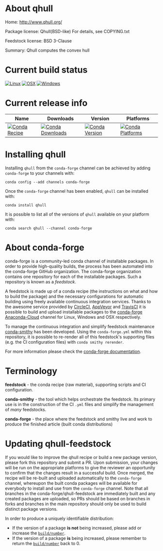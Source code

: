 About qhull
===========

Home: http://www.qhull.org/

Package license: Qhull(BSD-like) For details, see COPYING.txt

Feedstock license: BSD 3-Clause

Summary: Qhull computes the convex hull



Current build status
====================

[![Linux](https://img.shields.io/circleci/project/github/conda-forge/qhull-feedstock/master.svg?label=Linux)](https://circleci.com/gh/conda-forge/qhull-feedstock)
[![OSX](https://img.shields.io/travis/conda-forge/qhull-feedstock/master.svg?label=macOS)](https://travis-ci.org/conda-forge/qhull-feedstock)
[![Windows](https://img.shields.io/appveyor/ci/conda-forge/qhull-feedstock/master.svg?label=Windows)](https://ci.appveyor.com/project/conda-forge/qhull-feedstock/branch/master)

Current release info
====================

| Name | Downloads | Version | Platforms |
| --- | --- | --- | --- |
| [![Conda Recipe](https://img.shields.io/badge/recipe-qhull-green.svg)](https://anaconda.org/conda-forge/qhull) | [![Conda Downloads](https://img.shields.io/conda/dn/conda-forge/qhull.svg)](https://anaconda.org/conda-forge/qhull) | [![Conda Version](https://img.shields.io/conda/vn/conda-forge/qhull.svg)](https://anaconda.org/conda-forge/qhull) | [![Conda Platforms](https://img.shields.io/conda/pn/conda-forge/qhull.svg)](https://anaconda.org/conda-forge/qhull) |

Installing qhull
================

Installing `qhull` from the `conda-forge` channel can be achieved by adding `conda-forge` to your channels with:

```
conda config --add channels conda-forge
```

Once the `conda-forge` channel has been enabled, `qhull` can be installed with:

```
conda install qhull
```

It is possible to list all of the versions of `qhull` available on your platform with:

```
conda search qhull --channel conda-forge
```


About conda-forge
=================

conda-forge is a community-led conda channel of installable packages.
In order to provide high-quality builds, the process has been automated into the
conda-forge GitHub organization. The conda-forge organization contains one repository
for each of the installable packages. Such a repository is known as a *feedstock*.

A feedstock is made up of a conda recipe (the instructions on what and how to build
the package) and the necessary configurations for automatic building using freely
available continuous integration services. Thanks to the awesome service provided by
[CircleCI](https://circleci.com/), [AppVeyor](https://www.appveyor.com/)
and [TravisCI](https://travis-ci.org/) it is possible to build and upload installable
packages to the [conda-forge](https://anaconda.org/conda-forge)
[Anaconda-Cloud](https://anaconda.org/) channel for Linux, Windows and OSX respectively.

To manage the continuous integration and simplify feedstock maintenance
[conda-smithy](https://github.com/conda-forge/conda-smithy) has been developed.
Using the ``conda-forge.yml`` within this repository, it is possible to re-render all of
this feedstock's supporting files (e.g. the CI configuration files) with ``conda smithy rerender``.

For more information please check the [conda-forge documentation](https://conda-forge.org/docs/).

Terminology
===========

**feedstock** - the conda recipe (raw material), supporting scripts and CI configuration.

**conda-smithy** - the tool which helps orchestrate the feedstock.
                   Its primary use is in the construction of the CI ``.yml`` files
                   and simplify the management of *many* feedstocks.

**conda-forge** - the place where the feedstock and smithy live and work to
                  produce the finished article (built conda distributions)


Updating qhull-feedstock
========================

If you would like to improve the qhull recipe or build a new
package version, please fork this repository and submit a PR. Upon submission,
your changes will be run on the appropriate platforms to give the reviewer an
opportunity to confirm that the changes result in a successful build. Once
merged, the recipe will be re-built and uploaded automatically to the
`conda-forge` channel, whereupon the built conda packages will be available for
everybody to install and use from the `conda-forge` channel.
Note that all branches in the conda-forge/qhull-feedstock are
immediately built and any created packages are uploaded, so PRs should be based
on branches in forks and branches in the main repository should only be used to
build distinct package versions.

In order to produce a uniquely identifiable distribution:
 * If the version of a package **is not** being increased, please add or increase
   the [``build/number``](https://conda.io/docs/user-guide/tasks/build-packages/define-metadata.html#build-number-and-string).
 * If the version of a package **is** being increased, please remember to return
   the [``build/number``](https://conda.io/docs/user-guide/tasks/build-packages/define-metadata.html#build-number-and-string)
   back to 0.
